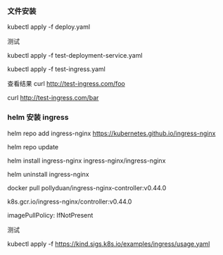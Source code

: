 
### 文件安装

kubectl apply -f deploy.yaml

测试

kubectl apply -f test-deployment-service.yaml

kubectl apply -f test-ingress.yaml

查看结果
curl http://test-ingress.com/foo

curl http://test-ingress.com/bar



### helm 安装 ingress
helm repo add ingress-nginx https://kubernetes.github.io/ingress-nginx

helm repo update

helm install ingress-nginx ingress-nginx/ingress-nginx

helm uninstall ingress-nginx

docker pull pollyduan/ingress-nginx-controller:v0.44.0

k8s.gcr.io/ingress-nginx/controller:v0.44.0

imagePullPolicy: IfNotPresent

测试

kubectl apply -f https://kind.sigs.k8s.io/examples/ingress/usage.yaml






